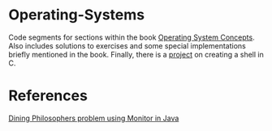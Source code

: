 # Operating-Systems
Code segments for sections within the book [Operating System Concepts][1]. Also includes solutions to exercises and some special implementations briefly mentioned in the book.
Finally, there is a [project][2] on creating a shell in C.

# References
[Dining Philosophers problem using Monitor in Java][3]


[1]: https://github.com/yuanhui-yang/Operating-System-Concepts/blob/master/Operating%20System%20Concepts%20-%209th%20Edition.pdf
[2]: https://github.com/dalmia/Operating-Systems/tree/master/3-Process%20Concept/project%20-%20shell
[3]: https://www.mtholyoke.edu/~blerner/cs322/Examples/Lecture09/DiningPhilosophersUsingMonitor.java

